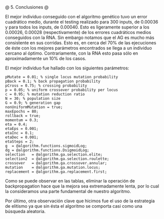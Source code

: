 @ 5. Conclusiones @

El mejor individuo conseguido con el algoritmo genético tuvo un error cuadrático medio,
durante el testing realizado para 300 inputs, de 0.00036 y para todos los inputs, de 0.00040.
Esto es ligeramente superior a los 0.00026, 0.00028 (respectivamente) de los errores cuadráticos
medios conseguidos con la RNA.
Sin embargo notamos que el AG es mucho más consistente en sus corridas.
Esto es, en cerca del 70% de las ejecuciones de éste con los mejores parámetros encontrados
se llega a un individuo cercano al óptimo. Contrariamente, con la RNA esto pasa sólo
en aproximadamente un 10% de los casos.

El mejor individuo fue hallado con los siguientes parámetros:
```
pMutate = 0.01; % single locus mutation probability
pBack = 0.1; % back propagation probability
pCross = 0.75; % crossing probability
p = 0.05; % uniform crossover probability per locus
c = 0.95; % mutation reduction ratio
N = 30; % population size
G = 0.9; % generation gap
nonUniformMutation = true;
maxEpochs = 80;
rollback = true;
momentum = 0.3;
eta = 0.4;
etaEps = 0.001;
etaInc = 0.1;
etaDec = 0.001;
etaSteps = 2;
g  = @algorithm.functions.sigmoidLog;
dg = @algorithm.functions.DsigmoidLog;
selection   = @algorithm.ga.selection.elite;
selection2  = @algorithm.ga.selection.roulette;
crossover   = @algorithm.ga.crossover.annular;
mutation    = @algorithm.ga.mutation.locus;
replacement = @algorithm.ga.replacement.first;
```

Como se puede observar en las tablas, eliminar la operación de backpropagation
hace que la mejora sea extremadamente lenta, por lo cual la consideramos una parte
fundamental de nuestro algoritmo.

Por último, otra observación clave que hicimos fue el uso de la estrategia de elitismo
ya que sin ésta el algoritmo se comporta casi como una búsqueda aleatoria.

